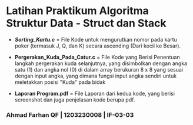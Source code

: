 # Latihan Praktikum Algoritma Struktur Data - Struct dan Stack

- ***Sorting_Kartu.c*** = File Kode untuk mengurutkan nomor pada kartu poker (termasuk J, Q, dan K) secara ascending (Dari kecil ke Besar).

- **Pergerakan_Kuda_Pada_Catur.c** = File Kode yang Berisi Penentuan langkah pergerakan kuda selanjutnya, yang disimbolkan dengan angka satu (1) dan angka nol (0) di dalam array berukuran 8 x 8 yang sesuai dengan input angka, yang dimana fungsi input angka sendiri untuk meletakkan posisi "Kuda" pada bidak

- **Laporan Program.pdf** = File Laporan dari kedua kode, yang berisi screenshot dan juga penjelasan kode berupa pdf.

### Ahmad Farhan QF | 1203230008 | IF-03-03
